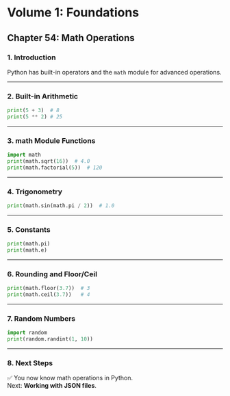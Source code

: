 # Volume 1: Foundations
## Chapter 54: Math Operations

### 1. Introduction
Python has built-in operators and the `math` module for advanced operations.

---

### 2. Built-in Arithmetic
```python
print(5 + 3)  # 8
print(5 ** 2) # 25
```

---

### 3. math Module Functions
```python
import math
print(math.sqrt(16))  # 4.0
print(math.factorial(5))  # 120
```

---

### 4. Trigonometry
```python
print(math.sin(math.pi / 2))  # 1.0
```

---

### 5. Constants
```python
print(math.pi)
print(math.e)
```

---

### 6. Rounding and Floor/Ceil
```python
print(math.floor(3.7))  # 3
print(math.ceil(3.7))   # 4
```

---

### 7. Random Numbers
```python
import random
print(random.randint(1, 10))
```

---

### 8. Next Steps
✅ You now know math operations in Python.  
Next: **Working with JSON files**.
